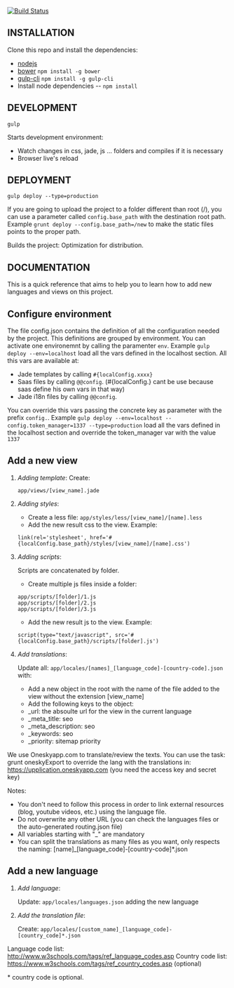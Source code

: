 [![Build Status](https://travis-ci.org/Upplication/landing.svg?branch=develop)](https://travis-ci.org/Upplication/landing)

INSTALLATION
--------
Clone this repo and install the dependencies:

* [nodejs](http://nodejs.org/)
* [bower](http://bower.io/) `npm install -g bower`
* [gulp-cli](http://gulpjs.com/) `npm install -g gulp-cli`
* Install node dependencies -- `npm install`

DEVELOPMENT
--------
`gulp`

Starts development environment:
* Watch changes in css, jade, js ... folders and compiles if it is necessary
* Browser live's reload 

DEPLOYMENT
--------
`gulp deploy --type=production`

If you are going to upload the project to a folder different than root (/), you can use a parameter called `config.base_path` with the destination root path. Example `grunt deploy --config.base_path=/new` to make the static files points to the proper path.

Builds the project:
Optimization for distribution.


DOCUMENTATION
--------
This is a quick reference that aims to help you to learn how to add new languages and views on this project.

## Configure environment

The file config.json contains the definition of all the configuration needed by the project. This definitions are grouped by environment. You can activate one environemnt by calling the paramenter `env`. Example `gulp deploy --env=localhost` load all the vars defined in the localhost section. All this vars are available at:

* Jade templates by calling `#{localConfig.xxxx}`
* Saas files by calling `@@config`. (#{localConfig.} cant be use because saas define his own vars in that way)
* Jade i18n files by calling `@@config`.

You can override this vars passing the concrete key as parameter with the prefix `config.`. Example `gulp deploy --env=localhost --config.token_manager=1337 --type=production` load all the vars defined in the localhost section and override the token_manager var with the value `1337`

## Add a new view
1. *Adding template*: Create:

    `app/views/[view_name].jade`

2. *Adding styles*:

    - Create a less file: `app/styles/less/[view_name]/[name].less`
    - Add the new result css to the view. Example:
    ```
    link(rel='stylesheet', href='#{localConfig.base_path}/styles/[view_name]/[name].css')
    ```

3. *Adding scripts*:

    Scripts are concatenated by folder.
    - Create multiple js files inside a folder:
    ```
    app/scripts/[folder]/1.js
    app/scripts/[folder]/2.js
    app/scripts/[folder]/3.js
    ```
    - Add the new result js to the view. Example:
     ```
    script(type="text/javascript", src='#{localConfig.base_path}/scripts/[folder].js')
    ```

4. *Add translations*:

    Update all: `app/locales/[names]_[language_code]-[country-code].json` with:

    - Add a new object in the root with the name of the file added to the view without the extension [view_name]
    - Add the following keys to the object:
     - _url: the absoulte url for the view in the current language
     - _meta_title: seo
     - _meta_description: seo
     - _keywords: seo
     - _priority: sitemap priority

We use Oneskyapp.com to translate/review the texts. You can use the task: grunt oneskyExport to override the lang with the translations in: https://upplication.oneskyapp.com (you need the access key and secret key)

Notes:

* You don't need to follow this process in order to link external resources (blog, youtube videos, etc.) using the language file.
* Do not overwrite any other URL (you can check the languages files or the auto-generated routing.json file)
* All variables starting with "_" are mandatory
* You can split the translations as many files as you want, only respects the naming: [name]_[language_code]-[country-code]*.json

## Add a new language
1. *Add language*: 

    Update: `app/locales/languages.json` adding the new language

2. *Add the translation file*: 

    Create: `app/locales/[custom_name]_[language_code]-[country_code]*.json`

Language code list: http://www.w3schools.com/tags/ref_language_codes.asp
Country code list: https://www.w3schools.com/tags/ref_country_codes.asp (optional)

\* country code is optional.